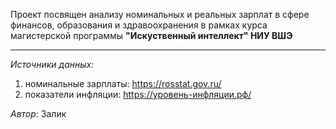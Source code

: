 Проект посвящен анализу номинальных и реальных зарплат в сфере финансов, образования и здравоохранения в рамках курса магистерской программы **"Искуственный интеллект" НИУ ВШЭ**

---

_Источники данных:_

1. номинальные зарплаты: https://rosstat.gov.ru/
1. показатели инфляции: https://уровень-инфляции.рф/

*Автор*: Залик
